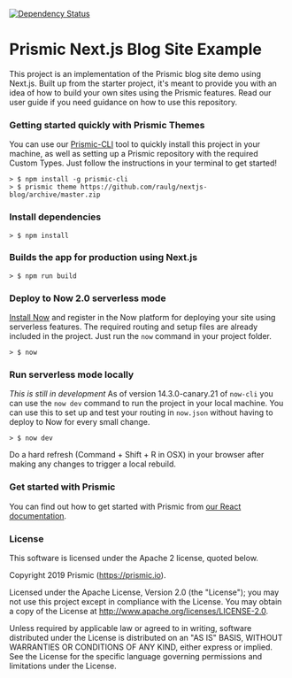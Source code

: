 [![Dependency Status](https://david-dm.org/raulg/nextjs-blog.svg)](https://david-dm.org/raulg/nextjs-blog)

# Prismic Next.js Blog Site Example
This project is an implementation of the Prismic blog site demo using Next.js. Built up from the starter project, it's meant to provide you with an idea of how to build your own sites using the Prismic features. Read our user guide if you need guidance on how to use this repository.

### Getting started quickly with Prismic Themes
You can use our [Prismic-CLI](https://github.com/prismicio/prismic-cli) tool to quickly install this project in your machine, as well as setting up a Prismic repository with the required Custom Types. Just follow the instructions in your terminal to get started!

```
> $ npm install -g prismic-cli
> $ prismic theme https://github.com/raulg/nextjs-blog/archive/master.zip
```

### Install dependencies
```
> $ npm install
```

### Builds the app for production using Next.js
```
> $ npm run build
```

### Deploy to Now 2.0 serverless mode
[Install Now](https://zeit.co/download) and register in the Now platform for deploying your site using serverless features. The required routing and setup files are already included in the project. Just run the `now` command in your project folder.
```
> $ now
```

### Run serverless mode locally
_This is still in development_ As of version 14.3.0-canary.21 of `now-cli` you can use the `now dev` command to run the project in your local machine. You can use this to set up and test your routing in `now.json` without having to deploy to Now for every small change.
```
> $ now dev
```
Do a hard refresh (Command + Shift + R in OSX) in your browser after making any changes to trigger a local rebuild.

### Get started with Prismic

You can find out how to get started with Prismic from [our React documentation](https://prismic.io/docs/reactjs/getting-started/getting-started-from-scratch).

### License

This software is licensed under the Apache 2 license, quoted below.

Copyright 2019 Prismic (https://prismic.io).

Licensed under the Apache License, Version 2.0 (the "License"); you may not use this project except in compliance with the License. You may obtain a copy of the License at http://www.apache.org/licenses/LICENSE-2.0.

Unless required by applicable law or agreed to in writing, software distributed under the License is distributed on an "AS IS" BASIS, WITHOUT WARRANTIES OR CONDITIONS OF ANY KIND, either express or implied. See the License for the specific language governing permissions and limitations under the License.
